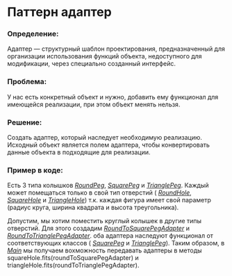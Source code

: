 # Паттерн адаптер


### Определение:
Адаптер — структурный шаблон проектирования,
предназначенный для организации использования функций объекта,
недоступного для модификации, через специально созданный интерфейс.


### Проблема:
У нас есть конкретный объект и нужно,
добавить ему функционал для имеющейся реализации,
при этом объект менять нельзя.


### Решение:
Создать адаптер, который наследует необходимую реализацию.
Исходный объект является полем адаптера,
чтобы конвертировать данные объекта в подходящие для реализации.


### Пример в коде:
Есть 3 типа колышков 
[_RoundPeg_](./PatternAdapter/src/round/RoundPeg.java),
[_SquarePeg_](./PatternAdapter/src/square/SquarePeg.java) и
[_TrianglePeg_](./PatternAdapter/src/triangle/TrianglePeg.java).
Каждый может помещаться только в свой тип отверстий (
[_RoundHole_](./PatternAdapter/src/round/RoundHole.java),
[_SquareHole_](./PatternAdapter/src/square/SquareHole.java) и
[_TriangleHole_](./PatternAdapter/src/triangle/TriangleHole.java))
т.к. каждая фигура имеет свой параметр (радиус круга, ширина квадрата и высота треугольника).

Допустим, мы хотим поместить круглый колышек в другие типы отверстий.
Для этого создадим 
[_RoundToSquarePegAdapter_](./PatternAdapter/src/adapter/RoundToSquarePegAdapter.java) и
[_RoundToTrianglePegAdapter_](./PatternAdapter/src/adapter/RoundToTrianglePegAdapter.java).
оба адаптера наследуют функционал от соответствующих классов (
[_SquarePeg_](./PatternAdapter/src/square/SquarePeg.java) и
[_TrianglePeg_](./PatternAdapter/src/triangle/TrianglePeg.java)).
Таким образом, в [_Main_](./PatternAdapter/src/Main.java) мы получаем вохможность передавать адаптеры в методы 
squareHole.fits(roundToSquarePegAdapter) и triangleHole.fits(roundToTrianglePegAdapter).